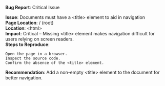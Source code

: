 **Bug Report**: Critical Issue

**Issue**: Documents must have a \<title\> element to aid in navigation  
**Page Location**: / (root)  
**Location**: \<html\>  
**Impact**: Critical – Missing \<title\> element makes navigation difficult for users relying on screen readers.  
**Steps to Reproduce**:

    Open the page in a browser.
    Inspect the source code.
    Confirm the absence of the <title> element.

**Recommendation**: Add a non-empty \<title\> element to the document for better navigation.
